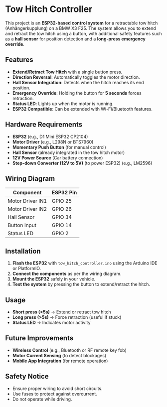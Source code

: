 # Tow Hitch Controller

This project is an **ESP32-based control system** for a retractable tow hitch (Anhängerkupplung) on a BMW X3 F25. The system allows you to extend and retract the tow hitch using a button, with additional safety features such as a **hall sensor** for position detection and a **long-press emergency override**.

## Features
- **Extend/Retract Tow Hitch** with a single button press.
- **Direction Reversal**: Automatically toggles the motor direction.
- **Hall Sensor Integration**: Detects when the hitch reaches its end position.
- **Emergency Override**: Holding the button for **5 seconds** forces retraction.
- **Status LED**: Lights up when the motor is running.
- **ESP32 Compatible**: Can be extended with Wi-Fi/Bluetooth features.

## Hardware Requirements
- **ESP32** (e.g., D1 Mini ESP32 CP2104)
- **Motor Driver** (e.g., L298N or BTS7960)
- **Momentary Push Button** (for manual control)
- **Hall Sensor** (already integrated in the tow hitch motor)
- **12V Power Source** (Car battery connection)
- **Step-down Converter (12V to 5V)** (to power ESP32) (e.g., LM2596)

## Wiring Diagram
| Component        | ESP32 Pin  |
|-----------------|------------|
| Motor Driver IN1 | GPIO 25    |
| Motor Driver IN2 | GPIO 26    |
| Hall Sensor     | GPIO 34    |
| Button Input    | GPIO 14    |
| Status LED      | GPIO 2     |

## Installation
1. **Flash the ESP32** with `tow_hitch_controller.ino` using the Arduino IDE or PlatformIO.
2. **Connect the components** as per the wiring diagram.
3. **Mount the ESP32** safely in your vehicle.
4. **Test the system** by pressing the button to extend/retract the hitch.

## Usage
- **Short press (<5s)** → Extend or retract tow hitch
- **Long press (>5s)** → Force retraction (useful if stuck)
- **Status LED** → Indicates motor activity

## Future Improvements
- **Wireless Control** (e.g., Bluetooth or RF remote key fob)
- **Motor Current Sensing** (to detect blockages)
- **Mobile App Integration** (for remote operation)

## Safety Notice
- Ensure proper wiring to avoid short circuits.
- Use fuses to protect against overcurrent.
- Do not operate while driving.
